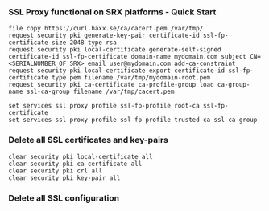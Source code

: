 ### SSL Proxy functional on SRX platforms - Quick Start
```
file copy https://curl.haxx.se/ca/cacert.pem /var/tmp/
request security pki generate-key-pair certificate-id ssl-fp-certificate size 2048 type rsa
request security pki local-certificate generate-self-signed certificate-id ssl-fp-certificate domain-name mydomain.com subject CN=<SERIALNUMBER_OF_SRX> email user@mydomain.com add-ca-constraint
request security pki local-certificate export certificate-id ssl-fp-certificate type pem filename /var/tmp/mydomain-root.pem
request security pki ca-certificate ca-profile-group load ca-group-name ssl-ca-group filename /var/tmp/cacert.pem
```

```
set services ssl proxy profile ssl-fp-profile root-ca ssl-fp-certificate     
set services ssl proxy profile ssl-fp-profile trusted-ca ssl-ca-group         
```

### Delete all SSL certificates and key-pairs

```
clear security pki local-certificate all 
clear security pki ca-certificate all       
clear security pki crl all               
clear security pki key-pair all 
```

### Delete all SSL configuration
